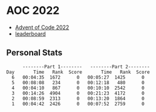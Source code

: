 # AOC 2022

* [Advent of Code 2022](https://adventofcode.com/2022)
* [leaderboard](https://adventofcode.com/2022/leaderboard)

## Personal Stats
```
      --------Part 1--------   --------Part 2--------
Day       Time   Rank  Score       Time   Rank  Score
  6   00:04:35  1672      0   00:05:27  1425      0
  5   00:08:08   234      0   00:12:18   480      0
  4   00:04:10   867      0   00:10:10  2542      0
  3   00:14:26  4904      0   00:21:23  4172      0
  2   00:08:59  2313      0   00:13:20  1864      0
  1   00:04:42  2426      0   00:07:52  2759      0
```
